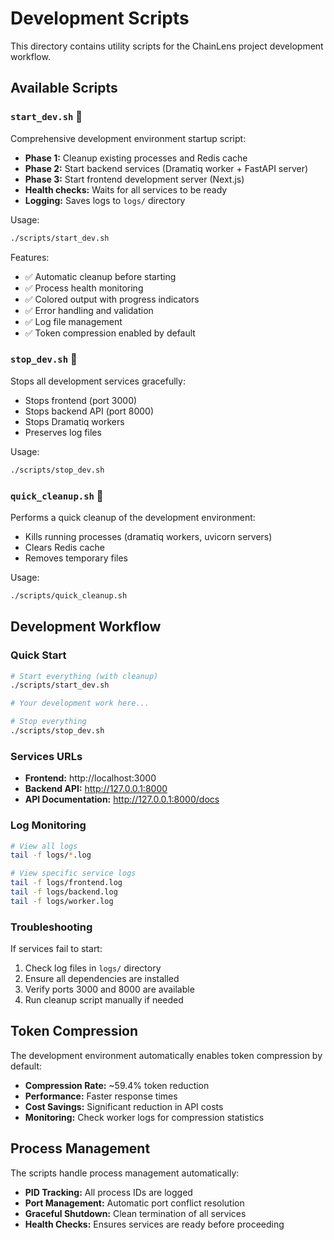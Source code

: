 # Development Scripts

This directory contains utility scripts for the ChainLens project development workflow.

## Available Scripts

### `start_dev.sh` 🚀
Comprehensive development environment startup script:
- **Phase 1:** Cleanup existing processes and Redis cache
- **Phase 2:** Start backend services (Dramatiq worker + FastAPI server)
- **Phase 3:** Start frontend development server (Next.js)
- **Health checks:** Waits for all services to be ready
- **Logging:** Saves logs to `logs/` directory

Usage:
```bash
./scripts/start_dev.sh
```

Features:
- ✅ Automatic cleanup before starting
- ✅ Process health monitoring
- ✅ Colored output with progress indicators
- ✅ Error handling and validation
- ✅ Log file management
- ✅ Token compression enabled by default

### `stop_dev.sh` 🛑
Stops all development services gracefully:
- Stops frontend (port 3000)
- Stops backend API (port 8000)
- Stops Dramatiq workers
- Preserves log files

Usage:
```bash
./scripts/stop_dev.sh
```

### `quick_cleanup.sh` 🧹
Performs a quick cleanup of the development environment:
- Kills running processes (dramatiq workers, uvicorn servers)
- Clears Redis cache
- Removes temporary files

Usage:
```bash
./scripts/quick_cleanup.sh
```

## Development Workflow

### Quick Start
```bash
# Start everything (with cleanup)
./scripts/start_dev.sh

# Your development work here...

# Stop everything
./scripts/stop_dev.sh
```

### Services URLs
- **Frontend:** http://localhost:3000
- **Backend API:** http://127.0.0.1:8000
- **API Documentation:** http://127.0.0.1:8000/docs

### Log Monitoring
```bash
# View all logs
tail -f logs/*.log

# View specific service logs
tail -f logs/frontend.log
tail -f logs/backend.log
tail -f logs/worker.log
```

### Troubleshooting
If services fail to start:
1. Check log files in `logs/` directory
2. Ensure all dependencies are installed
3. Verify ports 3000 and 8000 are available
4. Run cleanup script manually if needed

## Token Compression

The development environment automatically enables token compression by default:
- **Compression Rate:** ~59.4% token reduction
- **Performance:** Faster response times
- **Cost Savings:** Significant reduction in API costs
- **Monitoring:** Check worker logs for compression statistics

## Process Management

The scripts handle process management automatically:
- **PID Tracking:** All process IDs are logged
- **Port Management:** Automatic port conflict resolution
- **Graceful Shutdown:** Clean termination of all services
- **Health Checks:** Ensures services are ready before proceeding
